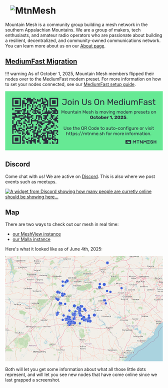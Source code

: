 <h1>
    <img src="/static/logo-full-inverted.svg" alt="MtnMesh" style="padding: 0 1rem; margin: 0 auto; width: 100%; max-height: 6rem;" />
</h1>

Mountain Mesh is a community group building a mesh network in the southern Appalachian Mountains. We are a group of makers, tech enthusiasts, and amateur radio operators who are passionate about building a resilient, decentralized, and community-owned communications network. You can learn more about us on our [About page](/about/).

## [MediumFast Migration](/mediumfast)

!!! warning
    As of October 1, 2025, Mountain Mesh members flipped their nodes over to the MediumFast modem preset. For more information on how to set your nodes connected, see our [MediumFast setup guide](/mediumfast).

[![MediumFast Flyer](static/mediumfast_flyer.png)](/mediumfast)

## Discord

Come chat with us! We are active on [Discord](https://discord.gg/4WN32RHGSs). This is also where we post events such as meetups.

[![A widget from Discord showing how many people are curretly online should be showing here...](https://discord.com/api/guilds/1280880869296570368/widget.png?style=banner3)](https://discord.gg/4WN32RHGSs)

## Map

There are two ways to check out our mesh in real time:

- [our MeshView instance](https://view.mtnme.sh/map)
- [our Malla instance](https://malla.mtnme.sh)

Here's what it looked like as of June 4th, 2025:

![MtnMe.sh MeshView Map](static/2025-06-04_mesh_map.png)

Both will let you get some information about what all those little dots represent, and will let you see new nodes that have come online since we last grapped a screenshot.
